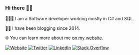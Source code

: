 ### Hi there 👋🏽

👨🏽‍💻 I am a Software developer working mostly in C# and SQL.

✍🏽 I have been blogging since 2014.

🌐 You can learn more about me [on my website](https://kolappan.dev/).

[![Website](https://img.shields.io/badge/Website-kolappan.dev-blue?style=flat-square&logo=firefox)](https://twitter.com/KolappanNathan)
[![Twitter](https://img.shields.io/badge/Twitter-@kolappannathan-blue?style=flat-square&logo=twitter&logoColor=white)](https://twitter.com/KolappanNathan)
[![LinkedIn](https://img.shields.io/badge/LinkedIn-KolappanNathan-blue?style=flat-square&logo=linkedin&logoColor=white)](https://in.linkedin.com/in/kolappannathan)
[![Stack Overflow](https://img.shields.io/badge/StackOverflow-kolappan-blue?style=flat-square&logo=stackoverflow&logoColor=white)](https://stackoverflow.com/users/5407188/)
